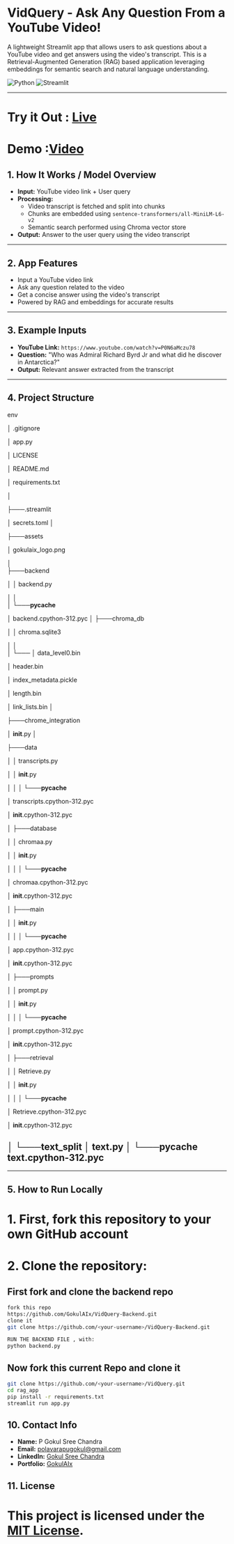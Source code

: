 # VidQuery - Ask Any Question From a YouTube Video!

A lightweight Streamlit app that allows users to ask questions about a YouTube video and get answers using the video's transcript. This is a Retrieval-Augmented Generation (RAG) based application leveraging embeddings for semantic search and natural language understanding.

![Python](https://img.shields.io/badge/Python-3.10+-blue?logo=python)
![Streamlit](https://img.shields.io/badge/Built%20With-Streamlit-red?logo=streamlit)

---
# Try it Out : [Live](https://gokulaix-vidquery.streamlit.app/)
# Demo :[Video](https://www.linkedin.com/posts/gokulsreechandra_didnt-understand-the-youtube-video-activity-7365233746779779072-tm-f?utm_source=share&utm_medium=member_desktop&rcm=ACoAAEQzHNkB2PIAH-P1v97NVdlEhwMEHXm2da4)
## 1. How It Works / Model Overview

- **Input:** YouTube video link + User query  
- **Processing:** 
  - Video transcript is fetched and split into chunks
  - Chunks are embedded using `sentence-transformers/all-MiniLM-L6-v2`
  - Semantic search performed using Chroma vector store
- **Output:** Answer to the user query using the video transcript  

---

## 2. App Features

- Input a YouTube video link
- Ask any question related to the video
- Get a concise answer using the video's transcript
- Powered by RAG and embeddings for accurate results

---

## 3. Example Inputs

- **YouTube Link:** `https://www.youtube.com/watch?v=P0N6aMczu78`  
- **Question:** "Who was Admiral Richard Byrd Jr and what did he discover in Antarctica?"  
- **Output:** Relevant answer extracted from the transcript

---

## 4. Project Structure

env 

│   .gitignore

│   app.py

│   LICENSE

│   README.md

│   requirements.txt

│   

├───.streamlit

│       secrets.toml
│       

├───assets

│       gokulaix_logo.png

│       
├───backend

│   │   backend.py

│   │   
│   └───__pycache__

│           backend.cpython-312.pyc
│
├───chroma_db

│   │   chroma.sqlite3

│   │   
│   └───
│           data_level0.bin

│           header.bin

│           index_metadata.pickle

│           length.bin

│           link_lists.bin
│

├───chrome_integration

│       __init__.py
│

├───data

│   │   transcripts.py

│   │   __init__.py

│   │
│   └───__pycache__

│           transcripts.cpython-312.pyc

│           __init__.cpython-312.pyc

│
├───database

│   │   chromaa.py

│   │   __init__.py

│   │
│   └───__pycache__

│           chromaa.cpython-312.pyc

│           __init__.cpython-312.pyc

│
├───main

│   │   __init__.py

│   │
│   └───__pycache__

│           app.cpython-312.pyc

│           __init__.cpython-312.pyc

│
├───prompts

│   │   prompt.py

│   │   __init__.py

│   │
│   └───__pycache__

│           prompt.cpython-312.pyc

│           __init__.cpython-312.pyc

│
├───retrieval

│   │   Retrieve.py

│   │   __init__.py

│   │
│   └───__pycache__

│           Retrieve.cpython-312.pyc

│           __init__.cpython-312.pyc

│
└───text_split
    │   text.py
    │
    └───__pycache__
            text.cpython-312.pyc
---


---

## 5. How to Run Locally
# 1. First, fork this repository to your own GitHub account
# 2. Clone the repository:

## First fork and clone the backend repo 
```bash
fork this repo
https://github.com/GokulAIx/VidQuery-Backend.git
clone it
git clone https://github.com/<your-username>/VidQuery-Backend.git

RUN THE BACKEND FILE , with:
python backend.py
```
## Now fork this current Repo and clone it
```bash
git clone https://github.com/<your-username>/VidQuery.git
cd rag_app
pip install -r requirements.txt
streamlit run app.py
```


## 10. Contact Info

- **Name:** P Gokul Sree Chandra  
- **Email:** polavarapugokul@gmail.com  
- **LinkedIn:** [Gokul Sree Chandra](https://www.linkedin.com/in/gokulsreechandra/)  
- **Portfolio:** [GokulAIx](https://gokulaix.vercel.app/)

## 11. License
# This project is licensed under the [MIT License](LICENSE).
